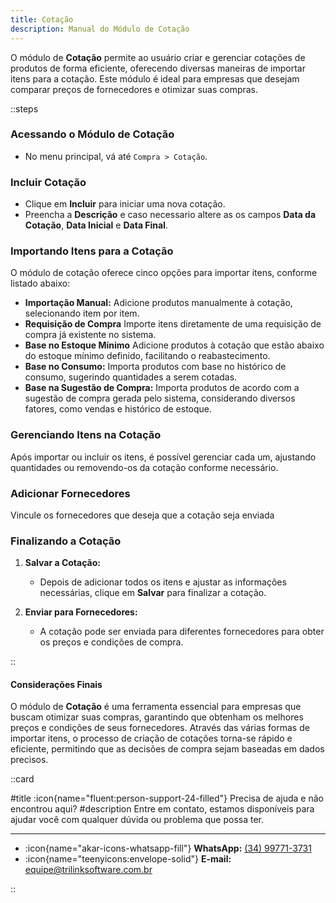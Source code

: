 ```yaml
---
title: Cotação
description: Manual do Módulo de Cotação
---
```


O módulo de **Cotação** permite ao usuário criar e gerenciar cotações de produtos de forma eficiente, oferecendo diversas maneiras de importar itens para a cotação. Este módulo é ideal para empresas que desejam comparar preços de fornecedores e otimizar suas compras.

::steps

### Acessando o Módulo de Cotação

- No menu principal, vá até `Compra > Cotação`.

### Incluir Cotação
   - Clique em **Incluir** para iniciar uma nova cotação.
   - Preencha a **Descrição** e caso necessario altere as os campos **Data da Cotação**, **Data Inicial** e **Data Final**.

### Importando Itens para a Cotação

O módulo de cotação oferece cinco opções para importar itens, conforme listado abaixo:

- **Importação Manual:** Adicione produtos manualmente à cotação, selecionando item por item.
- **Requisição de Compra** Importe itens diretamente de uma requisição de compra já existente no sistema.
- **Base no Estoque Mínimo** Adicione produtos à cotação que estão abaixo do estoque mínimo definido, facilitando o reabastecimento.
- **Base no Consumo:** Importa produtos com base no histórico de consumo, sugerindo quantidades a serem cotadas.
- **Base na Sugestão de Compra:** Importa produtos de acordo com a sugestão de compra gerada pelo sistema, considerando diversos fatores, como vendas e histórico de estoque.

### Gerenciando Itens na Cotação
Após importar ou incluir os itens, é possível gerenciar cada um, ajustando quantidades ou removendo-os da cotação conforme necessário.

### Adicionar Fornecedores
Vincule os fornecedores que deseja que a cotação seja enviada

### Finalizando a Cotação

1. **Salvar a Cotação:**
   - Depois de adicionar todos os itens e ajustar as informações necessárias, clique em **Salvar** para finalizar a cotação.

2. **Enviar para Fornecedores:**
   - A cotação pode ser enviada para diferentes fornecedores para obter os preços e condições de compra.

::

#### Considerações Finais

O módulo de **Cotação** é uma ferramenta essencial para empresas que buscam otimizar suas compras, garantindo que obtenham os melhores preços e condições de seus fornecedores. Através das várias formas de importar itens, o processo de criação de cotações torna-se rápido e eficiente, permitindo que as decisões de compra sejam baseadas em dados precisos.

::card

#title
:icon{name="fluent:person-support-24-filled"} Precisa de ajuda e não encontrou aqui?
#description
Entre em contato, estamos disponíveis para ajudar você com qualquer dúvida ou problema que possa ter.

---

- :icon{name="akar-icons-whatsapp-fill"} **WhatsApp:** [(34) 99771-3731](https://wa.me/trilinksoftware)
- :icon{name="teenyicons:envelope-solid"} **E-mail:** [equipe@trilinksoftware.com.br](mailto:equipe@trilinksoftware.com.br)

::
